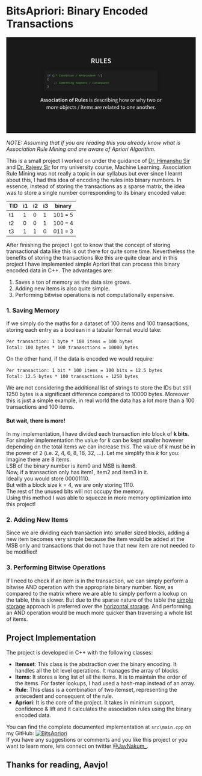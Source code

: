 # BitsApriori: Binary Encoded Transactions
![association_rules.png](../assets/2/association_rules.png)

*NOTE: Assuming that if you are reading this you already know what is Association Rule Mining and are aware of Apriori Algorithm.*

This is a small project I worked on under the guidance of [Dr. Himanshu Sir](https://www.linkedin.com/in/himanshu-gajera/) and [Dr. Rajeev Sir](https://www.linkedin.com/in/rajeev-kumar-gupta-02266b84/) for my university course, Machine Learning. Association Rule Mining was not really a topic in our syllabus but ever since I learnt about this, I had this idea of encoding the rules into binary numbers. In essence, instead of storing the transactions as a sparse matrix, the idea was to store a single number corresponding to its binary encoded value:

| TID | i1 | i2 | i3 | binary |
| --- | -- | -- | -- | ------ |
| t1 | 1 | 0 | 1 | 101 = 5 |
| t2 | 0 | 0 | 1 | 100 = 4 |
| t3 | 1 | 1 | 0 | 011 = 3 |

After finishing the project I got to know that the concept of storing transactional data like this is out there for quite some time. Nevertheless the benefits of storing the transactions like this are quite clear and in this project I have implemented simple Apriori that can process this binary encoded data in C++. The advantages are:
1. Saves a ton of memory as the data size grows.
2. Adding new items is also quite simple.
3. Performing bitwise operations is not computationally expensive.

### 1. Saving Memory
If we simply do the maths for a dataset of 100 items and 100 transactions, storing each entry as a boolean in a tabular format would take:
```
Per transaction: 1 byte * 100 items = 100 bytes
Total: 100 bytes * 100 tranasctions = 10000 bytes
```
On the other hand, if the data is encoded we would require:
```
Per transaction: 1 bit * 100 items = 100 bits = 12.5 bytes
Total: 12.5 bytes * 100 transactions = 1250 bytes
```
We are not considering the additional list of strings to store the IDs but still 1250 bytes is a significant difference compared to 10000 bytes. Moreover this is just a simple example, in real world the data has a lot more than a 100 transactions and 100 items.
#### But wait, there is more!
In my implementation, I have divided each transaction into block of **k bits**. For simpler implementation the value for *k* can be kept smaller however depending on the total items we can increase this. The value of *k* must be in the power of 2 (i.e. 2, 4, 6, 8, 16, 32, ...). Let me simplify this *k* for you:  
Imagine there are 8 items.  
LSB of the binary number is item0 and MSB is item8.  
Now, if a transaction only has item1, item2 and item3 in it.  
Ideally you would store 00001110.  
But with a block size k = 4, we are only storing 1110.  
The rest of the unused bits will not occupy the memory.  
Using this method I was able to squeeze in more memory optimization into this project!
### 2. Adding New Items
Since we are dividing each transaction into smaller sized blocks, adding a new item becomes very simple because the item would be added at the MSB only and transactions that do not have that new item are not needed to be modified!
### 3. Performing Bitwise Operations
If I need to check if an item is in the transaction, we can simply perform a bitwise AND operation with the appropriate binary number. Now, as compared to the matrix where we are able to simply perform a lookup on the table, this is slower. But due to the sparse nature of the table the [simple storage](https://jaynakum.github.io/BitsApriori/#/6) approach is preferred over the [horizontal storage](https://jaynakum.github.io/BitsApriori/#/7). And performing an AND operation would be much more quicker than traversing a whole list of items.
## Project Implementation
The project is developed in C++ with the following classes:
- **Itemset**: This class is the abstraction over the binary encoding. It handles all the bit level operations. It manages the array of blocks.
- **Items**: It stores a long list of all the items. It is to maintain the order of the items. For faster lookups, I had used a hash-map instead of an array.
- **Rule**: This class is a combination of two itemset, representing the antecedent and consequent of the rule.
- **Apriori**: It is the core of the project. It takes in minimum support, confidence & lift and it calculates the association rules using the binary encoded data.

You can find the complete documented implementation at `src\main.cpp` on my GitHub:
[![BitsApriori](https://github-readme-stats.vercel.app/api/pin/?username=JayNakum&repo=BitsApriori)](https://github.com/JayNakum/BitsApriori)  
If you have any suggestions or comments and you like this project or you want to learn more, lets connect on twitter [@JayNakum_](https://twitter.com/JayNakum_).
## Thanks for reading, Aavjo!

<script data-name="BMC-Widget" data-cfasync="false" src="https://cdnjs.buymeacoffee.com/1.0.0/widget.prod.min.js" data-id="jaynakum" data-description="Consider supporting Jay?" data-message="consider supporting?" data-color="#BD5FFF" data-position="Right" data-x_margin="18" data-y_margin="18"></script>